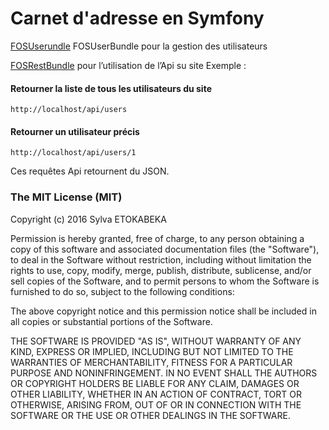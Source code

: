 Carnet d'adresse en Symfony
========

[FOSUserundle](https://github.com/FriendsOfSymfony/FOSUserBundle) FOSUserBundle pour la gestion des utilisateurs 

[FOSRestBundle](https://github.com/FriendsOfSymfony/FOSRestBundle) pour l’utilisation de l’Api su site 
Exemple :
#### Retourner la liste de tous les utilisateurs du site 
`http://localhost/api/users`

#### Retourner un utilisateur précis
`http://localhost/api/users/1`

Ces requêtes Api retournent du JSON.

### The MIT License (MIT)

Copyright (c) 2016 Sylva ETOKABEKA

Permission is hereby granted, free of charge, to any person obtaining a copy of this software and associated documentation files (the "Software"), to deal in the Software without restriction, including without limitation the rights to use, copy, modify, merge, publish, distribute, sublicense, and/or sell copies of the Software, and to permit persons to whom the Software is furnished to do so, subject to the following conditions:

The above copyright notice and this permission notice shall be included in all copies or substantial portions of the Software.

THE SOFTWARE IS PROVIDED "AS IS", WITHOUT WARRANTY OF ANY KIND, EXPRESS OR IMPLIED, INCLUDING BUT NOT LIMITED TO THE WARRANTIES OF MERCHANTABILITY, FITNESS FOR A PARTICULAR PURPOSE AND NONINFRINGEMENT. IN NO EVENT SHALL THE AUTHORS OR COPYRIGHT HOLDERS BE LIABLE FOR ANY CLAIM, DAMAGES OR OTHER LIABILITY, WHETHER IN AN ACTION OF CONTRACT, TORT OR OTHERWISE, ARISING FROM, OUT OF OR IN CONNECTION WITH THE SOFTWARE OR THE USE OR OTHER DEALINGS IN THE SOFTWARE.

